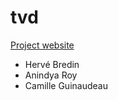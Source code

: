 tvd
===

[Project website](http://herve.niderb.fr/tvd)

* Hervé Bredin
* Anindya Roy
* Camille Guinaudeau

